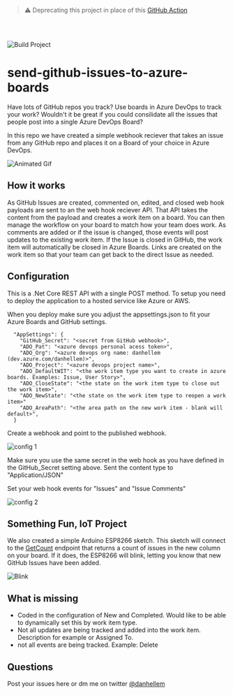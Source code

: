 > :warning: Deprecating this project in place of this [GitHub Action](https://github.com/danhellem/github-actions-issue-to-work-item)

<br/><br/>

![Build Project](https://github.com/danhellem/send-github-issues-to-azure-boards/workflows/Build%20Project/badge.svg)

# send-github-issues-to-azure-boards

Have lots of GitHub repos you track? Use boards in Azure DevOps to track your work? Wouldn't it be great if you could consilidate all the issues that people post into a single Azure DevOps Board?

In this repo we have created a simple webhook reciever that takes an issue from any GitHub repo and places it on a Board of your choice in Azure DevOps.

![Animated Gif](https://github.com/danhellem/send-github-issues-to-azure-boards/blob/master/images/create-issue-send-to-azure-boards.gif "Animated Gif")

## How it works

As GitHub Issues are created, commented on, edited, and closed web hook payloads are sent to an the web hook reciever API. That API takes the content from the payload and creates a work item on a board. You can then manage the workflow on your board to match how your team does work. As comments are added or if the issue is changed, those events will post updates to the existing work item. If the Issue is closed in GitHub, the work item will automatically be closed in Azure Boards. Links are created on the work item so that your team can get back to the direct Issue as needed.

## Configuration

This is a .Net Core REST API with a single POST method. To setup you need to deploy the application to a hosted service like Azure or AWS.

When you deploy make sure you adjust the appsettings.json to fit your Azure Boards and GitHub settings.

```
  "AppSettings": {
    "GitHub_Secret": "<secret from GitHub webhook>",
    "ADO_Pat": "<azure devops personal acess token>",
    "ADO_Org": "<azure devops org name: danhellem (dev.azure.com/danhellem)>",
    "ADO_Project": "<azure devops project name>",
    "ADO_DefaultWIT": "<the work item type you want to create in azure boards. Examples: Issue, User Story>",
    "ADO_CloseState": "<the state on the work item type to close out the work item>",
    "ADO_NewState": "<the state on the work item type to reopen a work item>"
    "ADO_AreaPath": "<the area path on the new work item - blank will default>",
  }
```

Create a webhook and point to the published webhook.

![config 1](https://github.com/danhellem/send-github-issues-to-azure-boards/blob/master/images/configure-webhook-1.png "Config 1")

Make sure you use the same secret in the web hook as you have defined in the GitHub_Secret setting above. Sent the content type to "Application/JSON"

Set your web hook events for "Issues" and "Issue Comments"

![config 2](https://github.com/danhellem/send-github-issues-to-azure-boards/blob/master/images/configure-webhook-2.png "Config 2")

## Something Fun, IoT Project

We also created a simple Arduino ESP8266 sketch. This sketch will connect to the [GetCount](https://github.com/danhellem/send-github-issues-to-azure-boards/blob/master/src/IssuesToWorkItems/Controllers/WorkItemsController.cs#L39) endpoint that returns a count of issues in the new column on your board. If it does, the ESP8266 will blink, letting you know that new GitHub Issues have been added.

![Blink](https://github.com/danhellem/send-github-issues-to-azure-boards/blob/master/images/blink.jpg "Blink")

## What is missing

- Coded in the configuration of New and Completed. Would like to be able to dynamically set this by work item type.
- Not all updates are being tracked and added into the work item. Description for example or Assigned To.
- not all events are being tracked. Example: Delete

## Questions

Post your issues here or dm me on twitter [@danhellem](https://twitter.com/danhellem)
